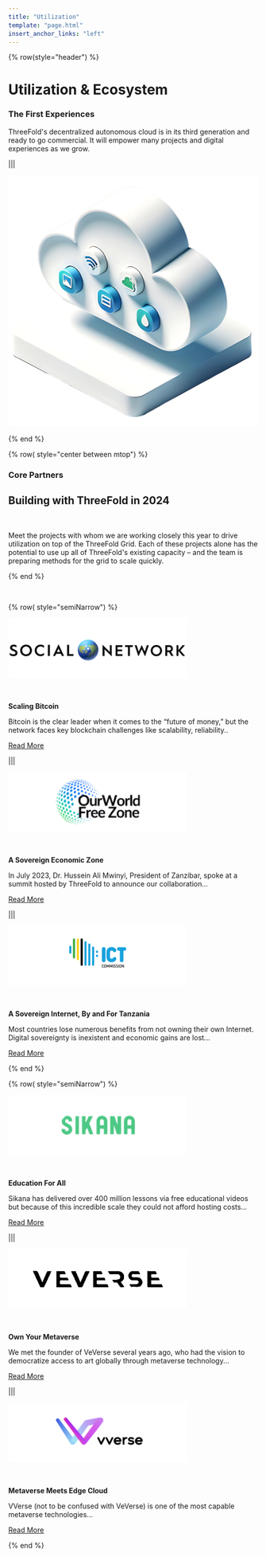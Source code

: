 ```yaml
---
title: "Utilization"
template: "page.html"
insert_anchor_links: "left"
---
```



<!-- section 1  -->

<div class="container mx-auto">

{% row(style="header") %}





# **Utilization & Ecosystem**

### **<span class="blue">The First Experiences</span>**



ThreeFold's decentralized autonomous cloud is in its third generation and ready to go commercial. It will empower many projects and digital experiences as we
grow.

|||

![Image](utilization_section1.png#mx-auto)

{% end %}





<!-- section 2  -->

{% row( style="center between mtop") %}

### **<span class="blue">Core Partners</span>**

## **Building with ThreeFold in 2024**

<br>

Meet the projects with whom we are working closely this year to drive utilization on top of the ThreeFold Grid. Each of these projects alone has the potential to use up all of ThreeFold's existing capacity – and the team is preparing methods for the grid to scale quickly.

{% end %}


<br>


{% row( style="semiNarrow") %}


<div class="shadow-md rounded-md border-solid border-2 border-gray-100 p-4 md:p-6 mypartners">

[![Image](social_logo.png#icon#mx-auto)](/partners/social-network)

<br>

**Scaling Bitcoin**

<p class="text-base mt-2">Bitcoin is the clear leader when it comes to the “future of money,” but the network faces key blockchain challenges like scalability, reliability.. </P>

<span class="text-base">[Read More](/partners/social-network)</span>



</div>


|||


<div class="shadow-md rounded-md border-solid border-2 border-gray-100 p-4 md:p-6 mypartners">

[![Image](ourworld_logo.png#icon#mx-auto)](/partners/our-world-free-zone)

<br>

**A Sovereign Economic Zone**

<p class="text-base">In July 2023, Dr. Hussein Ali Mwinyi, President of Zanzibar, spoke at a summit hosted by ThreeFold to announce our collaboration... </P>

<span class="text-base">[Read More](/partners/social-network)</span>

</div>


|||


<div class="shadow-md rounded-md border-solid border-2 border-gray-100 p-4 md:p-6 mypartners">

[![Image](ict_logo.png#icon#mx-auto)](/partners/tanzania-sovereign-internet)

<br>

**A Sovereign Internet, By and For Tanzania**

<p class="text-base">Most countries lose numerous benefits from not owning their own Internet. Digital sovereignty is inexistent and economic gains are lost... </P>

<span class="text-base">[Read More](/partners/tanzania-sovereign-internet)</span>

</div>

{% end %}


{% row( style="semiNarrow") %}

<div class="shadow-md rounded-md border-solid border-2 border-gray-100 p-4 md:p-6 mypartners">

[![Image](sikana_logo.png#icon#mx-auto)](/partners/sikana)

<br>

**Education For All**

<p class="text-base">Sikana has delivered over 400 million lessons via free educational videos but because of this incredible scale they could not afford hosting costs... </P>

<span class="text-base">[Read More](/partners/sikana)</span>

</div>

|||


<div class="shadow-md rounded-md border-solid border-2 border-gray-100 p-4 md:p-6 mypartners">

[![Image](veverse_logo.png#icon#mx-auto)](/partners/veverse)

<br>

**Own Your Metaverse**

<p class="text-base">We met the founder of VeVerse several years ago, who had the vision to democratize access to art globally through metaverse technology... </P>

<span class="text-base">[Read More](/partners/veverse)</span>

</div>

|||

<div class="shadow-md rounded-md border-solid border-2 border-gray-100 p-4 md:p-6 mypartners">

[![Image](vverse_logo.png#icon#mx-auto)](/partners/vverse/)

<br>

**Metaverse Meets Edge Cloud**

<p class="text-base">VVerse (not to be confused with VeVerse) is one of the most capable metaverse technologies... </P>

<span class="text-base">[Read More](/partners/vverse/)</span>

</div>

{% end %}

</div>


